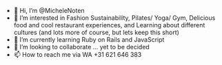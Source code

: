 - 👋 Hi, I’m @MicheleNoten
- 👀 I’m interested in Fashion Sustainability, Pilates/ Yoga/ Gym, Delicious food and cool restaurant experiences, and Learning about different cultures (and lots more of course, but lets keep this short) 
- 🌱 I’m currently learning Ruby on Rails and JavaScript
- 💞️ I’m looking to collaborate ... yet to be decided
- 📫 How to reach me via WA +31 621 646 383 

<!---
MicheleNoten/MicheleNoten is a ✨ special ✨ repository because its `README.md` (this file) appears on your GitHub profile.
You can click the Preview link to take a look at your changes.
--->
